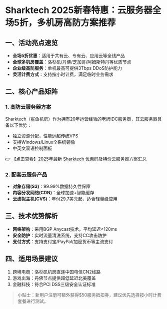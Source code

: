 # Sharktech 2025新春特惠：云服务器全场5折，多机房高防方案推荐

## 一、活动亮点速览
- **全场5折优惠**：适用于共有云、专有云、应用云等全线产品
- **全球多机房覆盖**：洛杉矶/丹佛/芝加哥/阿姆斯特丹等优质节点
- **企业级高防服务**：单机最高可提供3Tbps DDoS防护能力
- **灵活计费方式**：支持按小时计费，满足临时业务需求

## 二、核心产品矩阵

### 1. 高防云服务器方案
Sharktech（鲨鱼机房）作为拥有20年运营经验的老牌IDC服务商，其云服务器具备以下优势：
- 独立资源分配，性能远超传统VPS
- 支持Windows/Linux全系统镜像
- 中英文双语控制面板

👉 [【点击查看】2025年最新 Sharktech 优惠码及特价云服务器方案汇总](https://bit.ly/Sharktech)

### 2. 配套云服务产品
- **对象存储(S3)**：99.99%数据持久性保障
- **内容分发网络(CDN)**：全球加速+智能缓存
- **云虚拟主机(CVS)**：年付29.7美元起，适合轻量级应用

## 三、技术优势解析
- **网络架构**：采用BGP Anycast技术，平均延迟<120ms
- **安全防护**：实时流量清洗系统，支持CC攻击防护
- **支付方式**：支持支付宝/PayPal/加密货币等主流支付

## 四、适用场景建议
1. 跨境电商：洛杉矶机房直连中国电信CN2线路
2. 游戏出海：丹佛节点提供超低延迟北美覆盖
3. 金融科技：符合PCI DSS三级安全认证标准

> 小贴士：新用户注册可额外获得$50服务抵扣券，建议优先选择按小时计费套餐进行测试。